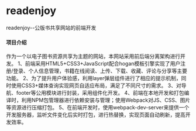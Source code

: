 # readenjoy

readenjoy--公版书共享网站的前端开发

#### 项目介绍
作为一个以电子图书资源共享为主题的网站，本网站采用前后端分离架构进行开发。
1、前端采用HTML5+CSS3+JavaScript配合hogan模板引擎实现了用户注册/登录、个人信息管理，书籍在线阅读、上传、下载、收藏、评论与分享等主要功能。
2、为了提升用户体验感，利用layer弹层组件进行了相应的提示机制，同时使用CSS3+媒体查询实现网页自适应布局，满足了不同尺寸的需求。
3、对导航、footer等公用模块进行封装，采用组件化开发。
4、前端在本地开发和打包编译时，利用NPM包管理器进行依赖安装与管理；使用Webpack对JS、CSS、图片等资源进行压缩打包。
5、在前端开发时，使用webpack-dev-server来提供一个开发服务器，监听文件变化后实时打包，进行热替换，实现页面自动刷新，提高开发效率。

